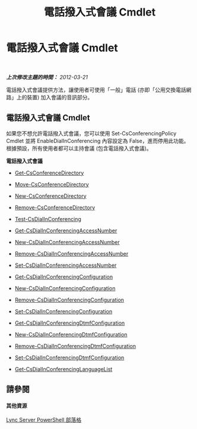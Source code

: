﻿---
title: 電話撥入式會議 Cmdlet
TOCTitle: 電話撥入式會議 Cmdlet
ms:assetid: 0718f82a-91c4-466f-8443-a85002deaa48
ms:mtpsurl: https://technet.microsoft.com/zh-tw/library/Gg415630(v=OCS.15)
ms:contentKeyID: 49289981
ms.date: 08/10/2015
mtps_version: v=OCS.15
ms.translationtype: HT
---

# 電話撥入式會議 Cmdlet

 

_**上次修改主題的時間：** 2012-03-21_

電話撥入式會議提供方法，讓使用者可使用「一般」電話 (亦即「公用交換電話網路」上的裝置) 加入會議的音訊部分。

## 電話撥入式會議 Cmdlet

如果您不想允許電話撥入式會議，您可以使用 Set-CsConferencingPolicy Cmdlet 並將 EnableDialInConferencing 內容設定為 False，進而停用此功能。根據預設，所有使用者都可以主持會議 (包含電話撥入式會議)。

**電話撥入式會議**

  -   
    [Get-CsConferenceDirectory](get-csconferencedirectory.md)

  -   
    [Move-CsConferenceDirectory](move-csconferencedirectory.md)

  -   
    [New-CsConferenceDirectory](new-csconferencedirectory.md)

  -   
    [Remove-CsConferenceDirectory](remove-csconferencedirectory.md)

  -   
    [Test-CsDialInConferencing](test-csdialinconferencing.md)

  -   
    [Get-CsDialInConferencingAccessNumber](get-csdialinconferencingaccessnumber.md)

  -   
    [New-CsDialInConferencingAccessNumber](new-csdialinconferencingaccessnumber.md)

  -   
    [Remove-CsDialInConferencingAccessNumber](remove-csdialinconferencingaccessnumber.md)

  -   
    [Set-CsDialInConferencingAccessNumber](set-csdialinconferencingaccessnumber.md)

  -   
    [Get-CsDialInConferencingConfiguration](get-csdialinconferencingconfiguration.md)

  -   
    [New-CsDialInConferencingConfiguration](new-csdialinconferencingconfiguration.md)

  -   
    [Remove-CsDialInConferencingConfiguration](remove-csdialinconferencingconfiguration.md)

  -   
    [Set-CsDialInConferencingConfiguration](set-csdialinconferencingconfiguration.md)

  -   
    [Get-CsDialInConferencingDtmfConfiguration](get-csdialinconferencingdtmfconfiguration.md)

  -   
    [New-CsDialInConferencingDtmfConfiguration](new-csdialinconferencingdtmfconfiguration.md)

  -   
    [Remove-CsDialInConferencingDtmfConfiguration](remove-csdialinconferencingdtmfconfiguration.md)

  -   
    [Set-CsDialInConferencingDtmfConfiguration](set-csdialinconferencingdtmfconfiguration.md)

  -   
    [Get-CsDialInConferencingLanguageList](get-csdialinconferencinglanguagelist.md)

## 請參閱

#### 其他資源

[Lync Server PowerShell 部落格](http://go.microsoft.com/fwlink/?linkid=203150%26clcid=0x404)

